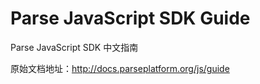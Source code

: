 # Parse JavaScript SDK Guide

Parse JavaScript SDK 中文指南

原始文档地址：http://docs.parseplatform.org/js/guide




